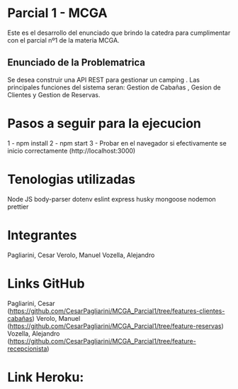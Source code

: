 # Parcial 1 - MCGA

Este es el desarrollo del enunciado que brindo la catedra para cumplimentar con el parcial nº1 de la materia MCGA.

## Enunciado de la Problematrica 

Se desea construir una API REST para gestionar un camping . Las principales funciones del sistema seran: Gestion de Cabañas , Gesion de Clientes y Gestion de Reservas.



# Pasos a seguir para la ejecucion

1 - npm install
2 - npm start
3 - Probar en el navegador si efectivamente se inicio correctamente (http://localhost:3000)

# Tenologias utilizadas

Node JS
body-parser
dotenv
eslint
express
husky
mongoose
nodemon
prettier


# Integrantes

Pagliarini, Cesar 
Verolo, Manuel
Vozella, Alejandro 


# Links GitHub
Pagliarini, Cesar (https://github.com/CesarPagliarini/MCGA_Parcial1/tree/features-clientes-cabañas)
Verolo, Manuel (https://github.com/CesarPagliarini/MCGA_Parcial1/tree/feature-reservas)
Vozella, Alejandro (https://github.com/CesarPagliarini/MCGA_Parcial1/tree/feature-recepcionista)

# Link Heroku: 